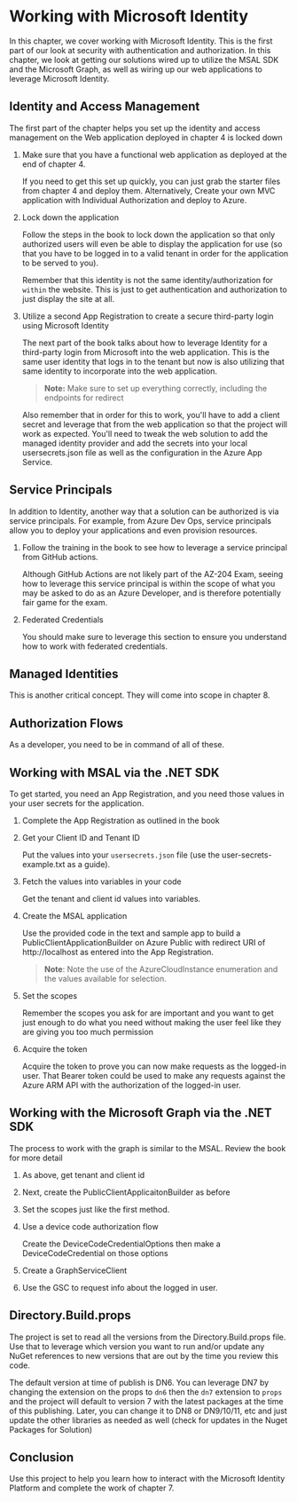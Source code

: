 # Working with Microsoft Identity

In this chapter, we cover working with Microsoft Identity.  This is the first part of our look at security with authentication and authorization.  In this chapter, we look at getting our solutions wired up to utilize the MSAL SDK and the Microsoft Graph, as well as wiring up our web applications to leverage Microsoft Identity.

## Identity and Access Management

The first part of the chapter helps you set up the identity and access management on the Web application deployed in chapter 4 is locked down

1. Make sure that you have a functional web application as deployed at the end of chapter 4.

    If you need to get this set up quickly, you can just grab the starter files from chapter 4 and deploy them.  Alternatively, Create your own MVC application with Individual Authorization and deploy to Azure.

1. Lock down the application

    Follow the steps in the book to lock down the application so that only authorized users will even be able to display the application for use (so that you have to be logged in to a valid tenant in order for the application to be served to you).

    Remember that this identity is not the same identity/authorization for `within` the website.  This is just to get authentication and authorization to just display the site at all.

1. Utilize a second App Registration to create a secure third-party login using Microsoft Identity

    The next part of the book talks about how to leverage Identity for a third-party login from Microsoft into the web application.  This is the same user identity that logs in to the tenant but now is also utilizing that same identity to incorporate into the web application.

    >**Note:** Make sure to set up everything correctly, including the endpoints for redirect

    Also remember that in order for this to work, you'll have to add a client secret and leverage that from the web application so that the project will work as expected.  You'll need to tweak the web solution to add the managed identity provider and add the secrets into your local usersecrets.json file as well as the configuration in the Azure App Service.

## Service Principals

In addition to Identity, another way that a solution can be authorized is via service principals.   For example, from Azure Dev Ops, service principals allow you to deploy your applications and even provision resources.

1. Follow the training in the book to see how to leverage a service principal from GitHub actions.

    Although GitHub Actions are not likely part of the AZ-204 Exam, seeing how to leverage this service principal is within the scope of what you may be asked to do as an Azure Developer, and is therefore potentially fair game for the exam.

1. Federated Credentials

    You should make sure to leverage this section to ensure you understand how to work with federated credentials.

## Managed Identities

This is another critical concept. They will come into scope in chapter 8.

## Authorization Flows

As a developer, you need to be in command of all of these.

## Working with MSAL via the .NET SDK

To get started, you need an App Registration, and you need those values in your user secrets for the application.

1. Complete the App Registration as outlined in the book

1. Get your Client ID and  Tenant ID

    Put the values into your `usersecrets.json` file (use the user-secrets-example.txt as a guide).

1. Fetch the values into variables in your code

    Get the tenant and client id values into variables.

1. Create the MSAL application

    Use the provided code in the text and sample app to build a PublicClientApplicationBuilder on Azure Public with redirect URI of http://localhost as entered into the App Registration.  

    >**Note**: Note the use of the AzureCloudInstance enumeration and the values available for selection.

1. Set the scopes

    Remember the scopes you ask for are important and you want to get just enough to do what you need without making the user feel like they are giving you too much permission

1. Acquire the token

    Acquire the token to prove you can now make requests as the logged-in user.  That Bearer token could be used to make any requests against the Azure ARM API with the authorization of the logged-in user.

## Working with the Microsoft Graph via the .NET SDK

The process to work with the graph is similar to the MSAL.  Review the book for more detail

1. As above, get tenant and client id

1. Next, create the PublicClientApplicaitonBuilder as before

1. Set the scopes just like the first method.

1. Use a device code authorization flow

    Create the DeviceCodeCredentialOptions then make a DeviceCodeCredential on those options

1. Create a GraphServiceClient

1. Use the GSC to request info about the logged in user.

## Directory.Build.props

The project is set to read all the versions from the Directory.Build.props file.  Use that to leverage which version you want to run and/or update any NuGet references to new versions that are out by the time you review this code.

The default version at time of publish is DN6.  You can leverage DN7 by changing the extension on the props to `dn6` then the `dn7` extension to `props` and the project will default to version 7 with the latest packages at the time of this publishing.  Later, you can change it to DN8 or DN9/10/11, etc and just update the other libraries as needed as well (check for updates in the Nuget Packages for Solution)

## Conclusion

Use this project to help you learn how to interact with the Microsoft Identity Platform and complete the work of chapter 7.
